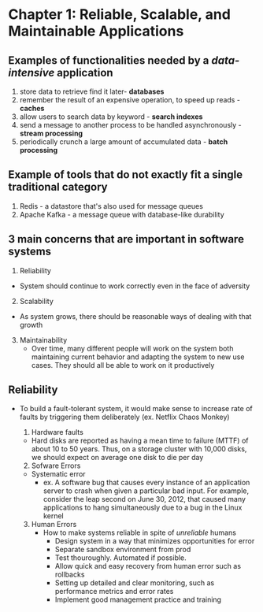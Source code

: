 # Chapter 1: Reliable, Scalable, and Maintainable Applications

## Examples of functionalities needed by a *data-intensive* application
1. store data to retrieve find it later- **databases**
2. remember the result of an expensive operation, to speed up reads - **caches**
3. allow users to search data by keyword - **search indexes**
4. send a message to another process to be handled asynchronously - **stream processing**
5. periodically crunch a large amount of accumulated data - **batch processing**

## Example of tools that do not exactly fit a single traditional category
1. Redis - a datastore that's also used for message queues
2. Apache Kafka - a message queue with database-like durability

## 3 main concerns that are important in software systems
1. Reliability
  - System should continue to work correctly even in the face of adversity
2. Scalability
  - As system grows, there should be reasonable ways of dealing with that growth
3. Maintainability
   - Over time, many different people will work on the system both maintaining current behavior and adapting the system to new use cases. They should all be able to work on it productively

## Reliability
- To build a fault-tolerant system, it would make sense to increase rate of faults by triggering them deliberately (ex. Netflix Chaos Monkey)

  1. Hardware faults
   - Hard disks are reported as having a mean time to failure (MTTF) of about 10 to 50 years. Thus, on a storage cluster with 10,000 disks, we should expect on average one disk to die per day
  2. Sofware Errors
    - Systematic error
      - ex. A software bug that causes every instance of an application server to crash when given a particular bad input. For example, consider the leap second on June 30, 2012, that caused many applications to hang simultaneously due to a bug in the Linux kernel
  3. Human Errors
      - How to make systems reliable in spite of *unreliable* humans
        - Design system in a way that minimizes opportunities for error
        - Separate sandbox environment from prod
        - Test thouroughly. Automated if possible.
        - Allow quick and easy recovery from human error such as rollbacks
        - Setting up detailed and clear monitoring, such as performance metrics and error rates
        - Implement good management practice and training
